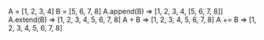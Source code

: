 <!--
 * @Author: Zzceaon
 * @Date: 2020-07-05 23:10:19
 * @LastEditTime: 2020-07-05 23:12:13
 * @LastEditors: Please set LastEditors
 * @Description: append和extend的区别
 * @FilePath: \leetcode\Note\grammar\python\append&extend.md
--> 
A = [1, 2, 3, 4]
B = [5, 6, 7, 8]
A.append(B) => [1, 2, 3, 4, [5, 6, 7, 8]]
A.extend(B) => [1, 2, 3, 4, 5, 6, 7, 8]
A + B => [1, 2, 3, 4, 5, 6, 7, 8]
A += B => [1, 2, 3, 4, 5, 6, 7, 8]
